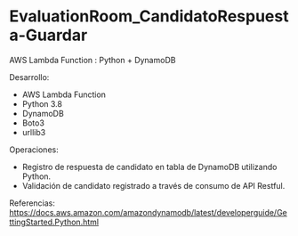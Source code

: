 # EvaluationRoom_CandidatoRespuesta-Guardar
 AWS Lambda Function : Python + DynamoDB

Desarrollo:
- AWS Lambda Function
- Python 3.8
- DynamoDB
- Boto3
- urllib3

Operaciones:
- Registro de respuesta de candidato en tabla de DynamoDB utilizando Python.
- Validación de candidato registrado a través de consumo de API Restful.

Referencias:
https://docs.aws.amazon.com/amazondynamodb/latest/developerguide/GettingStarted.Python.html
